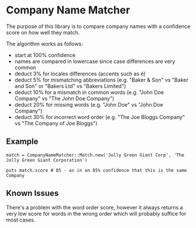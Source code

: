 # Company Name Matcher

The purpose of this library is to compare company names with a confidence score on how well they match.

The algorithm works as follows:

* start at 100% confidence
* names are compared in lowercase since case differences are very common
* deduct 3%  for locales differences (accents such as é)
* deduct 5%  for mismatching abbreviations (e.g. "Baker & Son" vs "Baker and Son" or "Bakers Ltd" vs "Bakers Limited")
* deduct 10% for a mismatch in common words (e.g. "John Doe Company" vs "The John Doe Company")
* deduct 20% for missing words (e.g. "John Doe" vs "John Doe Company")
* deduct 30% for incorrect word order (e.g. "The Joe Bloggs Company" vs "The Company of Joe Bloggs")

## Example

```
match = CompanyNameMatcher::Match.new('Jolly Green Giant Corp', 'The Jolly Green Giant Corporation')

puts match.score # 85 - as in an 85% confidence that this is the same Company
```

## Known Issues

There's a problem with the word order score, however it always returns a very low score for words in the wrong order which will probably suffice for most cases.
